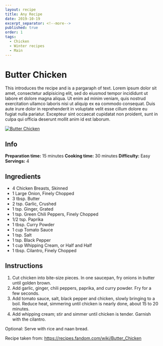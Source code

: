 ```yaml
---
layout: recipe
title: Any Recipe
date: 2019-10-19
excerpt_separator: <!--more-->
published: true
order: 1
tags:
  - Chicken
  - Winter recipes
  - Main
---
```


# Butter Chicken

This introduces the recipe and is a pargaraph of text. Lorem ipsum dolor sit amet, consectetur adipisicing elit, sed do eiusmod tempor incididunt ut labore et dolore magna aliqua. Ut enim ad minim veniam, quis nostrud exercitation ullamco laboris nisi ut aliquip ex ea commodo consequat. Duis aute irure dolor in reprehenderit in voluptate velit esse cillum dolore eu fugiat nulla pariatur. Excepteur sint occaecat cupidatat non proident, sunt in culpa qui officia deserunt mollit anim id est laborum.

<!--more-->

[![Butter Chicken ](//_uploads/IMG_0003copy.JPG)](//_uploads/IMG_0003copy.JPG)

## Info

**Preparation time:** 15 minutes
**Cooking time:** 30 minutes
**Difficulty:** Easy
**Servings:** 4


## Ingredients

- 4 Chicken Breasts, Skinned
- 1 Large Onion, Finely Chopped
- 3 tbsp. Butter
- 2 tsp. Garlic, Crushed
- 1 tsp. Ginger, Grated
- 1 tsp. Green Chili Peppers, Finely Chopped
- 1/2 tsp. Paprika
- 1 tbsp. Curry Powder
- 1 cup Tomato Sauce
- 1 tsp. Salt
- 1 tsp. Black Pepper
- 1 cup Whipping Cream, or Half and Half
- 1 tbsp. Cilantro, Finely Chopped


## Instructions

1.	Cut chicken into bite-size pieces. In one saucepan, fry onions in butter until golden brown.
2.	Add garlic, ginger, chili peppers, paprika, and curry powder. Fry for a few seconds.
3.	Add tomato sauce, salt, black pepper and chicken, slowly bringing to a boil. Reduce heat, simmering until chicken is nearly done, about 15 to 20 minutes.
4.	Add whipping cream; stir and simmer until chicken is tender. Garnish with the cilantro.

Optional: Serve with rice and naan bread.

Recipe taken from: https://recipes.fandom.com/wiki/Butter_Chicken
